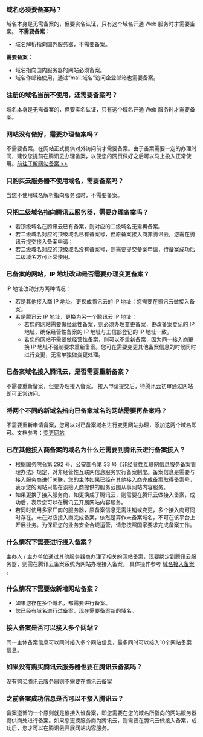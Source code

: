 ### 域名必须要备案吗？
域名本身是无需备案的，但要实名认证，只有这个域名开通 Web 服务时才需要备案。
**不需要备案：**
- 域名解析指向国外服务器，不需要备案。

**需要备案：**
- 域名指向国内服务器的网站必须备案。
- 域名作邮箱使用，通过“mail.域名”访问企业邮箱也需要备案。

### 注册的域名当前不使用，还需要备案吗？
域名本身是无需备案的，但要实名认证，只有这个域名开通 Web 服务时才需要备案。

### 网站没有做好，需要办理备案吗？
不需要备案。在网站正式提供对外访问前才需要备案。由于备案需要一定的办理时间，建议您提前在腾讯云办理备案，以便您的网页做好之后可以马上投入正常使用。[前往了解网站备案 >>](https://cloud.tencent.com/product/ba)

### 只购买云服务器不使用域名，需要备案吗？
当您不使用域名解析指向服务器时，不需要备案。

### 只把二级域名指向腾讯云服务器，需要办理备案吗？    
- 若顶级域名在腾讯云已有备案，则对应的二级域名无需再备案。  
- 若二级域名对应的顶级域名已有备案号，但原备案接入商非腾讯云，您需在腾讯云提交接入备案申请；  
- 若二级域名对应的顶级域名没有备案号，则需要提交备案申请，待备案成功后二级域名方可正常使用。

### 已备案的网站，IP 地址改动是否需要办理变更备案？
IP 地址改动分为两种情况：  
- 若是其他接入商 IP 地址，更换成腾讯云的 IP 地址：您需要在腾讯云做接入备案。  
- 若是腾讯云 IP 地址，更换为另一个腾讯云 IP 地址：
	- 若您的网站需要做经营性备案，则必须办理变更备案，更改备案登记的 IP 地址，确保经营性备案的 IP 地址与工信部登记的 IP 地址一致。
	- 若您的网站不需要做经营性备案，则可以不重新备案，因为同一接入商更换 IP 地址不强制要求重新备案。您可在需要变更其他备案信息的时候同时进行变更，无需单独做变更处理。

### 已备案域名接入腾讯云，是否需要重新备案？
不需要重新备案，但要办理接入备案。
接入申请提交后，待腾讯云初审通过网站即可正常访问。

### 将两个不同的新域名指向已备案域名的网站需要再备案吗？
不需要重新申请备案，您可以对已备案域名进行变更网站办理，添加这两个域名即可。文档参考：[变更网站](https://cloud.tencent.com/document/product/243/19145)

### 已在其他接入商备案的域名为什么还需要到腾讯云进行备案接入？
* 根据国务院令第 292 号、公安部令第 33 号《非经营性互联网信息服务备案管理办法》规定，对非经营性互联网信息服务实行备案制度。备案信息是需要与接入服务商进行关联，您的主体如果已经在其他接入商完成备案取得备案号，表示您的网站只能在该接入商提供的服务范围从事网站内容服务。
* 如果更换了接入服务商，如更换成了腾讯云，则需要在腾讯云做接入备案，成功后，表示您可以在腾讯云开展网站内容服务。
* 若同时使用多家厂商的服务器，原备案信息无需注销或变更，多个接入商可同时存在。未在对应接入商完成备案，依然是算作未备案域名，不可在该平台上开展业务。为保证您的业务安全合规运营，请您按照国家要求完成备案工作。

### 什么情况下需要进行接入备案？
主办人 / 主办单位通过其他服务器商办理了相关的网站备案，现要绑定到腾讯云服务器，则需在腾讯云备案系统为网站办理接入备案。
具体操作参考  [域名接入备案](https://cloud.tencent.com/document/product/243/19024) 。

### 什么情况下需要做新增网站备案？    
* 如果您存在多个域名，都需要进行备案。
* 您已经有域名进行过备案，现在需要备案新的域名。  

### 接入备案是否可以接入多个网站？
同一主体备案信息可以同时接入多个网站信息，最多同时可以接入10个网站备案信息。
### 如果没有购买腾讯云服务器也要在腾讯云备案吗？
没有购买腾讯云服务器则不需要在腾讯云备案

### 之前备案成功信息是否可以不接入腾讯云？
备案遵循的一个原则就是谁接入谁备案，即您需要在您的域名所指向的网站服务器提供商处进行备案。如果您更换服务商为腾讯云，则需要在腾讯云做接入备案，成功后，您才可以在腾讯云开展网站内容服务。
